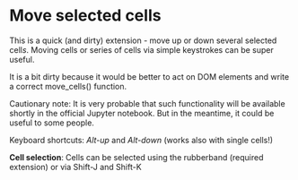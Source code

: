 # Move selected cells

This is a quick (and dirty) extension - move up or down several selected cell*s*. Moving cells or series of cells via simple keystrokes can be super useful.


It is a bit dirty because it would be better to act on DOM elements and write a correct move_cells() function. 

Cautionary note: It is very probable that such functionality will be available shortly in the official Jupyter notebook. But in the meantime, it could be useful to some people. 

Keyboard shortcuts: *Alt-up* and *Alt-down* (works also with single cells!)

**Cell selection**: Cells can be selected using the rubberband (required extension) or via Shift-J and Shift-K

